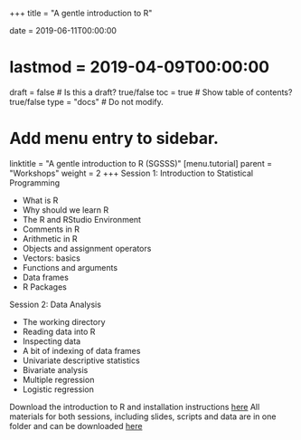 +++
title = "A gentle introduction to R"

date = 2019-06-11T00:00:00
# lastmod = 2019-04-09T00:00:00

draft = false  # Is this a draft? true/false
toc = true  # Show table of contents? true/false
type = "docs"  # Do not modify.

# Add menu entry to sidebar.
linktitle = "A gentle introduction to R (SGSSS)"
[menu.tutorial]
  parent = "Workshops"
  weight = 2
+++
Session 1: Introduction to Statistical Programming  
 - What is R  
 - Why should we learn R  
 - The R and RStudio Environment  
 - Comments in R   
 - Arithmetic in R    
 - Objects and assignment operators  
 - Vectors: basics  
 - Functions and arguments  
 - Data frames  
 - R Packages  

Session 2: Data Analysis   
 - The working directory  
 - Reading data into R  
 - Inspecting data  
 - A bit of indexing of data frames  
 - Univariate descriptive statistics  
 - Bivariate analysis  
 - Multiple regression  
 - Logistic regression  
 
Download the introduction to R and installation instructions [here](https://simonajsimona.com/training/Intro_to_R_and_Installation_Guide.pdf) 
All materials for both sessions, including slides, scripts and data are in one folder and can be downloaded [here](https://simonajsimona.com/training/Intro_to_R.zip)
